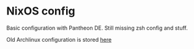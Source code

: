 # NixOS config

Basic configuration with Pantheon DE. Still missing zsh config and stuff.

Old Archlinux configuration is stored [here](https://github.com/vitalyavolyn/dotfiles/tree/09db27323806edfcf586b6c1d410bf4a77a8896f)
